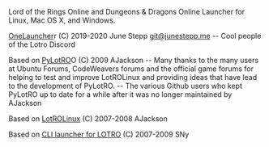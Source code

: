 Lord of the Rings Online and Dungeons & Dragons Online
Launcher for Linux, Mac OS X, and Windows.

[OneLauncher](https://github.com/JuneStepp/OneLauncher)r
(C) 2019-2020 June Stepp <git@junestepp.me>
    -- Cool people of the Lotro Discord

Based on [PyLotRO](https://github.com/nwestfal/pylotro)O
(C) 2009 AJackson
    -- Many thanks to the many users at Ubuntu Forums,
      CodeWeavers forums and the official game forums
      for helping to test and improve LotROLinux and
      providing ideas that have lead to the development
      of PyLotRO.
    -- The various Github users who kept PyLotRO up
       to date for a while after it was no longer
       maintained by AJackson

Based on [LotROLinux](https://web.archive.org/web/20120424132519/http://www.lotrolinux.com/)
(C) 2007-2008 AJackson

Based on [CLI launcher for
LOTRO](https://sny.name/LOTRO/) (C) 2007-2009 SNy
